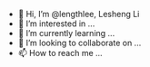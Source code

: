 - 👋 Hi, I’m @lengthlee, Lesheng Li
- 👀 I’m interested in ...
- 🌱 I’m currently learning ...
- 💞️ I’m looking to collaborate on ...
- 📫 How to reach me ...

<!---
lengthlee/lengthlee is a ✨ special ✨ repository because its `README.md` (this file) appears on your GitHub profile.
You can click the Preview link to take a look at your changes.
--->
